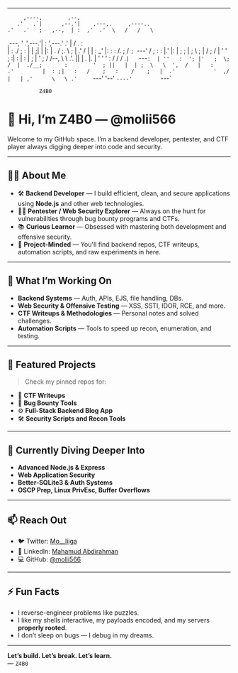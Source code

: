 
---                                                  
         ,----,        ,--,                          
       .'   .`|      ,--.'|    ,---,.     ,----..    
    .'   .'   ;   ,--,  | :  ,'  .'  \   /   /   \   
  ,---, '    .',---.'|  : ',---.' .' |  /   .     :  
  |   :     ./ ;   : |  | ;|   |  |: | .   /   ;.  \ 
  ;   | .'  /  |   | : _' |:   :  :  /.   ;   /  ` ; 
  `---' /  ;   :   : |.'  |:   |    ; ;   |  ; \ ; | 
    /  ;  /    |   ' '  ; :|   :     \|   :  | ; | ' 
   ;  /  /--,  \   \  .'. ||   |   . |.   |  ' ' ' : 
  /  /  / .`|   `---`:  | ''   :  '; |'   ;  \; /  | 
./__;       :        '  ; ||   |  | ;  \   \  ',  /  
|   :     .'         |  : ;|   :   /    ;   :    /   
;   |  .'            '  ,/ |   | ,'      \   \ .'    
`---'                '--'  `----'         `---`      
                                                     

```
          Z4B0
```

# 👋 Hi, I’m Z4B0 — @molii566

Welcome to my GitHub space. I’m a backend developer, pentester, and CTF player always digging deeper into code and security.

---

## 👨‍💻 About Me

- 🛠️ **Backend Developer** — I build efficient, clean, and secure applications using **Node.js** and other web technologies.
- 🕵️‍♂️ **Pentester / Web Security Explorer** — Always on the hunt for vulnerabilities through bug bounty programs and CTFs.
- 📚 **Curious Learner** — Obsessed with mastering both development and offensive security.
- 🧠 **Project-Minded** — You'll find backend repos, CTF writeups, automation scripts, and raw experiments in here.

---

## 🚧 What I’m Working On

- **Backend Systems** — Auth, APIs, EJS, file handling, DBs.
- **Web Security & Offensive Testing** — XSS, SSTI, IDOR, RCE, and more.
- **CTF Writeups & Methodologies** — Personal notes and solved challenges.
- **Automation Scripts** — Tools to speed up recon, enumeration, and testing.

---

## 📂 Featured Projects

> Check my pinned repos for:
- 🧩 **CTF Writeups**
- 🔐 **Bug Bounty Tools**
- ⚙️ **Full-Stack Backend Blog App**
- 🛠️ **Security Scripts and Recon Tools**

---

## 🌱 Currently Diving Deeper Into

- **Advanced Node.js & Express**
- **Web Application Security**
- **Better-SQLite3 & Auth Systems**
- **OSCP Prep, Linux PrivEsc, Buffer Overflows**

---

## 📫 Reach Out

- 🐦 Twitter: [Mo__liiga](https://twitter.com/Mo__liiga)
- 🧠 LinkedIn: [Mahamud Abdirahman](https://www.linkedin.com/in/mahamud-abdirahman-151493375/)
- 💻 GitHub: [@molii566](https://github.com/molii566)

---

## ⚡ Fun Facts

- I reverse-engineer problems like puzzles.
- I like my shells interactive, my payloads encoded, and my servers **properly rooted**.
- I don’t sleep on bugs — I debug in my dreams.

---

**Let’s build. Let’s break. Let’s learn.**  
— `Z4B0`
